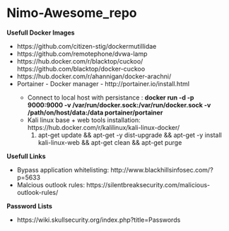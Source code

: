 # Nimo-Awesome_repo

<p2><b>Usefull Docker Images</b></p2>
<ul>
<li>https://github.com/citizen-stig/dockermutillidae</li>
<li>https://github.com/remotephone/dvwa-lamp</li>
<li>https://hub.docker.com/r/blacktop/cuckoo/    https://github.com/blacktop/docker-cuckoo </li>
<li>https://hub.docker.com/r/ahannigan/docker-arachni/</li>
<li> Portainer - Docker manager - http://portainer.io/install.html</li>
  <ul ul style="list-style-type:circle">
  <li> Connect to local host with persistance : <b>docker run -d -p 9000:9000 -v /var/run/docker.sock:/var/run/docker.sock -v /path/on/host/data:/data portainer/portainer</b></li>
<li> Kali linux base + web tools installation: https://hub.docker.com/r/kalilinux/kali-linux-docker/
  <ul style="list-style-type:circles">
  <li>apt-get update && apt-get  -y dist-upgrade && apt-get -y install kali-linux-web && apt-get clean && apt-get purge</li>
  </ul>
  </ul>
</ul>


<p2><b>Usefull Links</b></p2>
<ul>
<li>Bypass application whitelisting: http://www.blackhillsinfosec.com/?p=5633</li>
<li>Malcious outlook rules: https://silentbreaksecurity.com/malicious-outlook-rules/ </li>
</ul>

<p2><b>Password Lists</b></p2>
<ul>
<li>https://wiki.skullsecurity.org/index.php?title=Passwords</li>
</ul>
